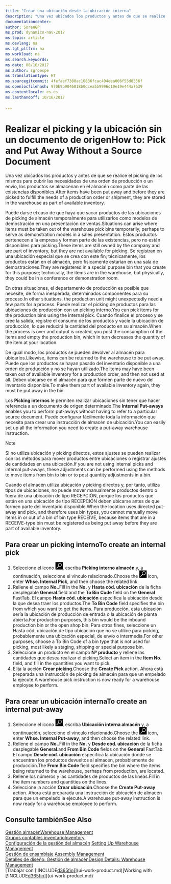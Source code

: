 ```yaml
---
title: "Crear una ubicación desde la ubicación interna"
description: "Una vez ubicados los productos y antes de que se realice el picking de los mismos para cubrir las necesidades de una orden de producción o un envío, los productos se almacenan en el almacén como parte de las existencias disponibles."
documentationcenter: 
author: SorenGP
ms.prod: dynamics-nav-2017
ms.topic: article
ms.devlang: na
ms.tgt_pltfrm: na
ms.workload: na
ms.search.keywords: 
ms.date: 08/16/2017
ms.author: sgroespe
ms.translationtype: HT
ms.sourcegitcommit: 4fefaef7380ac10836fcac404eea006f55d8556f
ms.openlocfilehash: 970b9b9046018b0dcea5b9996d10e19e444a7639
ms.contentlocale: es-es
ms.lasthandoff: 10/16/2017

---
```

# <a name="how-to-pick-and-put-away-without-a-source-document"></a><span data-ttu-id="e6987-103">Realizar el picking y la ubicación sin un documento de origen</span><span class="sxs-lookup"><span data-stu-id="e6987-103">How to: Pick and Put Away Without a Source Document</span></span>
<span data-ttu-id="e6987-104">Una vez ubicados los productos y antes de que se realice el picking de los mismos para cubrir las necesidades de una orden de producción o un envío, los productos se almacenan en el almacén como parte de las existencias disponibles.</span><span class="sxs-lookup"><span data-stu-id="e6987-104">After items have been put away and before they are picked to fulfill the needs of a production order or shipment, they are stored in the warehouse as part of available inventory.</span></span>  

<span data-ttu-id="e6987-105">Puede darse el caso de que haya que sacar productos de las ubicaciones de picking de almacén temporalmente para utilizarlos como modelos de demostración en una presentación de ventas.</span><span class="sxs-lookup"><span data-stu-id="e6987-105">Situations can arise where items must be taken out of the warehouse pick bins temporarily, perhaps to serve as demonstration models in a sales presentation.</span></span> <span data-ttu-id="e6987-106">Estos productos pertenecen a la empresa y forman parte de las existencias, pero no están disponibles para picking.</span><span class="sxs-lookup"><span data-stu-id="e6987-106">These items are still owned by the company and are part of inventory, but they are not available for picking.</span></span> <span data-ttu-id="e6987-107">Se registran en una ubicación especial que se crea con este fin; técnicamente, los productos están en el almacén, pero físicamente estarían en una sala de demostraciones.</span><span class="sxs-lookup"><span data-stu-id="e6987-107">They are registered in a special purpose bin that you create for this purpose; technically, the items are in the warehouse, but physically, they could be in a conference or demonstration room.</span></span>  

<span data-ttu-id="e6987-108">En otras situaciones, el departamento de producción es posible que necesite, de forma inesperada, determinados componentes para su proceso.</span><span class="sxs-lookup"><span data-stu-id="e6987-108">In other situations, the production unit might unexpectedly need a few parts for a process.</span></span> <span data-ttu-id="e6987-109">Puede realizar el picking de productos para las ubicaciones de producción con un picking interno.</span><span class="sxs-lookup"><span data-stu-id="e6987-109">You can pick items for the production bins using the internal pick.</span></span> <span data-ttu-id="e6987-110">Cuando finalice el proceso y se cree la salida, registre el consumo de los productos y vacíe la ubicación de producción, lo que reducirá la cantidad del producto en su almacén.</span><span class="sxs-lookup"><span data-stu-id="e6987-110">When the process is over and output is created, you post the consumption of the items and empty the production bin, which in turn decreases the quantity of the item at your location.</span></span>  

<span data-ttu-id="e6987-111">De igual modo, los productos se pueden devolver al almacén para ubicarlos.</span><span class="sxs-lookup"><span data-stu-id="e6987-111">Likewise, items can be returned to the warehouse to be put away.</span></span> <span data-ttu-id="e6987-112">Puede que los productos se hayan pasado del inventario disponible a una orden de producción y no se hayan utilizado.</span><span class="sxs-lookup"><span data-stu-id="e6987-112">The items may have been taken out of available inventory for a production order, and then not used at all.</span></span> <span data-ttu-id="e6987-113">Deben ubicarse en el almacén para que formen parte de nuevo del inventario disponible.</span><span class="sxs-lookup"><span data-stu-id="e6987-113">To make them part of available inventory again, they must be put away in the bin.</span></span>  

<span data-ttu-id="e6987-114">Los **Picking internos** le permiten realizar ubicaciones sin tener que hacer referencia a un documento de origen determinado.</span><span class="sxs-lookup"><span data-stu-id="e6987-114">The **Internal Put-aways** enables you to perform put-aways without having to refer to a particular source document.</span></span> <span data-ttu-id="e6987-115">Puede configurar fácilmente toda la información que necesita para crear una instrucción de almacén de ubicación.</span><span class="sxs-lookup"><span data-stu-id="e6987-115">You can easily set up all the information you need to create a put-away warehouse instruction.</span></span>  

> [!NOTE]  
>  <span data-ttu-id="e6987-116">Si no utiliza ubicación y picking directos, estos ajustes se pueden realizar con los métodos para mover productos entre ubicaciones o registrar ajustes de cantidades en una ubicación.</span><span class="sxs-lookup"><span data-stu-id="e6987-116">If you are not using internal picks and internal put-aways, these adjustments can be performed using the methods to move items from bin to bin or to post quantity adjustments in a bin.</span></span>  
>   
>  <span data-ttu-id="e6987-117">Cuando el almacén utiliza ubicación y picking directos y, por tanto, utiliza tipos de ubicaciones, no puede mover manualmente productos dentro o fuera de una ubicación de tipo RECEPCIÓN, porque los productos que están en una ubicación de tipo RECEPCIÓN deben ubicarse antes de que formen parte del inventario disponible.</span><span class="sxs-lookup"><span data-stu-id="e6987-117">When the location uses directed put-away and pick, and therefore uses bin types, you cannot manually move items in or out of a bin of bin type RECEIVE, because items that are in a RECEIVE-type bin must be registered as being put away before they are part of available inventory.</span></span>  

## <a name="to-create-an-internal-pick"></a><span data-ttu-id="e6987-118">Para crear un picking interno</span><span class="sxs-lookup"><span data-stu-id="e6987-118">To create an internal pick</span></span>  
1.  <span data-ttu-id="e6987-119">Seleccione el icono ![Buscar página o informe](media/ui-search/search_small.png "icono Buscar página o informe"), escriba **Picking interno almacén** y, a continuación, seleccione el vínculo relacionado.</span><span class="sxs-lookup"><span data-stu-id="e6987-119">Choose the ![Search for Page or Report](media/ui-search/search_small.png "Search for Page or Report icon") icon, enter **Whse. Internal Pick**, and then choose the related link.</span></span>  
2.  <span data-ttu-id="e6987-120">Rellene el campo **No.**.</span><span class="sxs-lookup"><span data-stu-id="e6987-120">Fill in the **No.**</span></span> <span data-ttu-id="e6987-121">y **Hasta cód. ubicación** de la ficha desplegable **General**.</span><span class="sxs-lookup"><span data-stu-id="e6987-121">field and the **To Bin Code** field on the **General** FastTab.</span></span> <span data-ttu-id="e6987-122">El campo **Hasta cód. ubicación** especifica la ubicación desde la que desea traer los productos.</span><span class="sxs-lookup"><span data-stu-id="e6987-122">The **To Bin Code** field specifies the bin from which you want to get the items.</span></span> <span data-ttu-id="e6987-123">Para producción, esta ubicación sería la ubicación de producción de entrada o la ubicación de planta abierta.</span><span class="sxs-lookup"><span data-stu-id="e6987-123">For production purposes, this bin would be the inbound production bin or the open shop bin.</span></span> <span data-ttu-id="e6987-124">Para otros fines, seleccione un Hasta cód. ubicación de tipo ubicación que no se utilice para picking, probablemente una ubicación especial, de envío o intermedia.</span><span class="sxs-lookup"><span data-stu-id="e6987-124">For other purposes, choose a To Bin Code of a bin type that is not used for picking, most likely a staging, shipping or special purpose bin.</span></span>  
3.  <span data-ttu-id="e6987-125">Seleccione un producto en el campo **Nº producto** y rellene las cantidades que desea realizar el picking.</span><span class="sxs-lookup"><span data-stu-id="e6987-125">Select an item in the **Item No.** field, and fill in the quantities you want to pick.</span></span>  
4. <span data-ttu-id="e6987-126">Elija la acción **Crear picking**.</span><span class="sxs-lookup"><span data-stu-id="e6987-126">Choose the **Create Pick** action.</span></span> <span data-ttu-id="e6987-127">Ahora está preparada una instrucción de picking de almacén para que un empelado la ejecute.</span><span class="sxs-lookup"><span data-stu-id="e6987-127">A warehouse pick instruction is now ready for a warehouse employee to perform.</span></span>  

## <a name="to-create-an-internal-put-away"></a><span data-ttu-id="e6987-128">Para crear un ubicación interna</span><span class="sxs-lookup"><span data-stu-id="e6987-128">To create an internal put-away</span></span>  
1.  <span data-ttu-id="e6987-129">Seleccione el icono ![Buscar página o informe](media/ui-search/search_small.png "icono Buscar página o informe"), escriba **Ubicación interna almacén** y, a continuación, seleccione el vínculo relacionado.</span><span class="sxs-lookup"><span data-stu-id="e6987-129">Choose the ![Search for Page or Report](media/ui-search/search_small.png "Search for Page or Report icon") icon, enter **Whse. Internal Put-away**, and then choose the related link.</span></span>  
2.  <span data-ttu-id="e6987-130">Rellene el campo **No.**.</span><span class="sxs-lookup"><span data-stu-id="e6987-130">Fill in the **No.**</span></span> <span data-ttu-id="e6987-131">y **Desde cód. ubicación** de la ficha desplegable **General**.</span><span class="sxs-lookup"><span data-stu-id="e6987-131">and **From Bin Code** fields on the **General** FastTab.</span></span> <span data-ttu-id="e6987-132">El campo **Desde cód. ubicación** especifica la ubicación donde se encuentran los productos devueltos al almacén, probablemente de producción.</span><span class="sxs-lookup"><span data-stu-id="e6987-132">The **From Bin Code** field specifies the bin where the items being returned to the warehouse, perhaps from production, are located.</span></span>  
3.  <span data-ttu-id="e6987-133">Rellene los números y las cantidades de productos de las líneas.</span><span class="sxs-lookup"><span data-stu-id="e6987-133">Fill in the item numbers and quantities on the lines.</span></span>  
4.  <span data-ttu-id="e6987-134">Seleccione la acción **Crear ubicación**.</span><span class="sxs-lookup"><span data-stu-id="e6987-134">Choose the **Create Put-away** action.</span></span> <span data-ttu-id="e6987-135">Ahora está preparada una instrucción de ubicación de almacén para que un empelado la ejecute.</span><span class="sxs-lookup"><span data-stu-id="e6987-135">A warehouse put-away instruction is now ready for a warehouse employee to perform.</span></span>  

## <a name="see-also"></a><span data-ttu-id="e6987-136">Consulte también</span><span class="sxs-lookup"><span data-stu-id="e6987-136">See Also</span></span>  
[<span data-ttu-id="e6987-137">Gestión almacén</span><span class="sxs-lookup"><span data-stu-id="e6987-137">Warehouse Management</span></span>](warehouse-manage-warehouse.md)  
[<span data-ttu-id="e6987-138">Grupos contables inventario</span><span class="sxs-lookup"><span data-stu-id="e6987-138">Inventory</span></span>](inventory-manage-inventory.md)  
<span data-ttu-id="e6987-139">[Configuración de la gestión del almacén](warehouse-setup-warehouse.md)   </span><span class="sxs-lookup"><span data-stu-id="e6987-139">[Setting Up Warehouse Management](warehouse-setup-warehouse.md)   </span></span>  
<span data-ttu-id="e6987-140">[Gestión de ensamblaje](assembly-assemble-items.md)  </span><span class="sxs-lookup"><span data-stu-id="e6987-140">[Assembly Management](assembly-assemble-items.md)  </span></span>  
[<span data-ttu-id="e6987-141">Detalles de diseño: Gestión de almacén</span><span class="sxs-lookup"><span data-stu-id="e6987-141">Design Details: Warehouse Management</span></span>](design-details-warehouse-management.md)  
<span data-ttu-id="e6987-142">[Trabajar con [!INCLUDE[d365fin](includes/d365fin_md.md)]](ui-work-product.md)</span><span class="sxs-lookup"><span data-stu-id="e6987-142">[Working with [!INCLUDE[d365fin](includes/d365fin_md.md)]](ui-work-product.md)</span></span>

